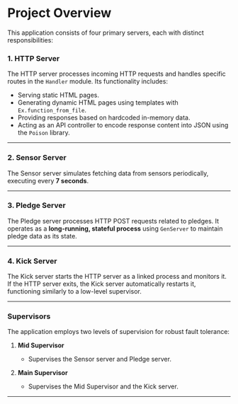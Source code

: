 
# Project Overview

This application consists of four primary servers, each with distinct responsibilities:

### 1. **HTTP Server**
The HTTP server processes incoming HTTP requests and handles specific routes in the `Handler` module. Its functionality includes:  
- Serving static HTML pages.  
- Generating dynamic HTML pages using templates with `Ex.function_from_file`.  
- Providing responses based on hardcoded in-memory data.  
- Acting as an API controller to encode response content into JSON using the `Poison` library.

---

### 2. **Sensor Server**
The Sensor server simulates fetching data from sensors periodically, executing every **7 seconds**.

---

### 3. **Pledge Server**
The Pledge server processes HTTP POST requests related to pledges. It operates as a **long-running, stateful process** using `GenServer` to maintain pledge data as its state.

---

### 4. **Kick Server**
The Kick server starts the HTTP server as a linked process and monitors it. If the HTTP server exits, the Kick server automatically restarts it, functioning similarly to a low-level supervisor.

---

### Supervisors
The application employs two levels of supervision for robust fault tolerance:

1. **Mid Supervisor**  
   - Supervises the Sensor server and Pledge server.  

2. **Main Supervisor**  
   - Supervises the Mid Supervisor and the Kick server.

---
